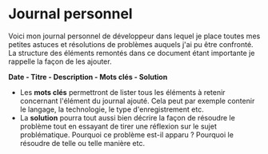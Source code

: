 # Journal personnel

Voici mon journal personnel de développeur dans lequel je place toutes mes petites astuces et résolutions de problèmes auquels j'ai pu être confronté. La structure des éléments remontés dans ce document étant importante je rappelle la façon de les ajouter.

**Date - Titre - Description - Mots clés - Solution**

- Les **mots clés** permettront de lister tous les éléments à retenir concernant l'élément du journal ajouté. Cela peut par exemple contenir le langage, la technologie, le type d'enregistrement etc. 
- La **solution** pourra tout aussi bien décrire la façon de résoudre le problème tout en essayant de tirer une réflexion sur le sujet problématique. Pourquoi ce problème est-il apparu ? Pourquoi le résoudre de telle ou telle manière etc.
